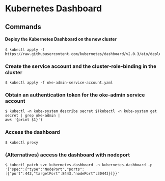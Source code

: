 # Kubernetes Dashboard

## Commands

#### Deploy the Kubernetes Dashboard on the new cluster

```
$ kubectl apply -f https://raw.githubusercontent.com/kubernetes/dashboard/v2.0.3/aio/deploy/recommended.yaml
```

### Create the service account and the cluster-role-binding in the cluster

```
$ kubectl apply -f oke-admin-service-account.yaml
```

### Obtain an authentication token for the oke-admin service account

```
$ kubectl -n kube-system describe secret $(kubectl -n kube-system get secret | grep oke-admin |
awk '{print $1}')
```

### Access the dashboard

```
$ kubectl proxy
```

### (Alternatives) access the dashboard with nodeport

```
$ kubectl patch svc kubernetes-dashboard -n kubernetes-dashboard -p '{"spec":{"type":"NodePort","ports":[{"port":443,"targetPort":8443,"nodePort":30443}]}}'
```
